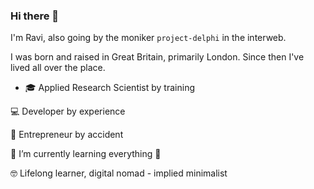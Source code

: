 ### Hi there 👋

I'm Ravi, also going by the moniker `project-delphi` in the interweb. 

I was born and raised in Great Britain, primarily London. Since then I've lived all over the place.

* 🎓 Applied Research Scientist by training

💻 Developer by experience

💼 Entrepreneur by accident

🌱 I’m currently learning everything 🤣

🤓 Lifelong learner, digital nomad - implied minimalist
